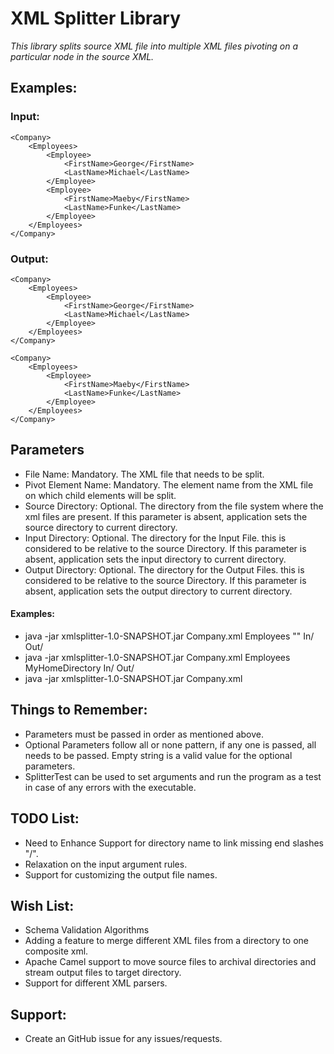 # XML Splitter Library

_This library splits source XML file into multiple XML files pivoting on a particular node in the source XML._

## Examples:

### Input:
```
<Company>
	<Employees>
		<Employee>
			<FirstName>George</FirstName>
			<LastName>Michael</LastName>
		</Employee>
		<Employee>
			<FirstName>Maeby</FirstName>
			<LastName>Funke</LastName>
		</Employee>
	</Employees>
</Company>
```

### Output:
```
<Company>
	<Employees>
		<Employee>
			<FirstName>George</FirstName>
			<LastName>Michael</LastName>
		</Employee>
	</Employees>
</Company>
```

```
<Company>
	<Employees>
		<Employee>
			<FirstName>Maeby</FirstName>
            <LastName>Funke</LastName>
		</Employee>
	</Employees>
</Company>
```

## Parameters

* File Name: Mandatory. The XML file that needs to be split.
* Pivot Element Name: Mandatory. The element name from the XML file on which child elements will be split.
* Source Directory: Optional. The directory from the file system where the xml files are present. 
                    If this parameter is absent, application sets the source directory to current directory.
* Input Directory:  Optional. The directory for the Input File. this is considered to be relative to the source Directory.
                    If this parameter is absent, application sets the input directory to current directory.
* Output Directory: Optional. The directory for the Output Files. this is considered to be relative to the source Directory.
                    If this parameter is absent, application sets the output directory to current directory.

#### Examples:

* java -jar xmlsplitter-1.0-SNAPSHOT.jar Company.xml Employees "" In/ Out/
* java -jar xmlsplitter-1.0-SNAPSHOT.jar Company.xml Employees MyHomeDirectory In/ Out/
* java -jar xmlsplitter-1.0-SNAPSHOT.jar Company.xml


## Things to Remember:

* Parameters must be passed in order as mentioned above.
* Optional Parameters follow all or none pattern, if any one is passed, all needs to be passed. Empty string is a valid value for the optional parameters.
* SplitterTest can be used to set arguments and run the program as a test in case of any errors with the executable.

## TODO List:

* Need to Enhance Support for directory name to link missing end slashes "/".
* Relaxation on the input argument rules.
* Support for customizing the output file names.

## Wish List:

* Schema Validation Algorithms
* Adding a feature to merge different XML files from a directory to one composite xml.
* Apache Camel support to move source files to archival directories and stream output files to target directory.
* Support for different XML parsers.

## Support:

* Create an GitHub issue for any issues/requests.